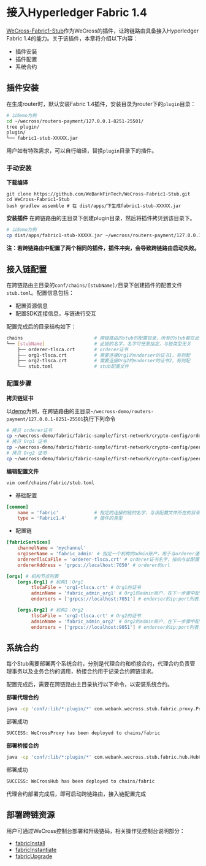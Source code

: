 # 接入Hyperledger Fabric 1.4

[WeCross-Fabric1-Stub](WeCross-Fabric1-Stub)作为WeCross的插件，让跨链路由具备接入Hyperledger Fabric 1.4的能力。关于该插件，本章将介绍以下内容：

* 插件安装
* 插件配置
* 系统合约

## 插件安装

在生成router时，默认安装Fabric 1.4插件，安装目录为router下的`plugin`目录：

``` bash
# 以demo为例
cd ~/wecross/routers-payment/127.0.0.1-8251-25501/
tree plugin/
plugin/
└── fabric1-stub-XXXXX.jar
```

用户如有特殊需求，可以自行编译，替换`plugin`目录下的插件。

### 手动安装

**下载编译**

``` bashWeBankBlockchain
git clone https://github.com/WeBankFinTech/WeCross-Fabric1-Stub.git
cd WeCross-Fabric1-Stub
bash gradlew assemble # 在 dist/apps/下生成fabric1-stub-XXXXX.jar
```

**安装插件**
在跨链路由的主目录下创建plugin目录，然后将插件拷贝到该目录下。

``` bash
# 以demo为例
cp dist/apps/fabric1-stub-XXXXX.jar ~/wecross/routers-payment/127.0.0.1-8250-25500/plugin/
```

**注：若跨链路由中配置了两个相同的插件，插件冲突，会导致跨链路由启动失败。**

## 接入链配置

在跨链路由主目录的`conf/chains/[stubName]/`目录下创建插件的配置文件`stub.toml`。配置信息包括：

- 配置资源信息
- 配置SDK连接信息，与链进行交互

配置完成后的目录结构如下：
``` bash
chains							# 跨链路由的stub的配置目录，所有的stub都在此目录下配置
└── [stubName]			        # 此链的名字，名字可任意指定，与链类型无关
    ├── orderer-tlsca.crt		# orderer证书
    ├── org1-tlsca.crt			# 需要连接Org1的endorser的证书1，有则配
    ├── org2-tlsca.crt			# 需要连接Org2的endorser的证书2，有则配
    └── stub.toml				# stub配置文件
```

### 配置步骤

**拷贝链证书**

以[demo](../tutorial/demo/demo_cross_all.html)为例，在跨链路由的主目录`~/wecross-demo/routers-payment/127.0.0.1-8251-25501`执行下列命令

``` bash
# 拷贝 orderer证书
cp ~/wecross-demo/fabric/fabric-sample/first-network/crypto-config/ordererOrganizations/example.com/orderers/orderer.example.com/msp/tlscacerts/tlsca.example.com-cert.pem conf/chains/fabric/orderer-tlsca.crt
# 拷贝 Org1 证书
cp ~/wecross-demo/fabric/fabric-sample/first-network/crypto-config/peerOrganizations/org1.example.com/peers/peer0.org1.example.com/tls/ca.crt conf/chains/fabric/org1-tlsca.crt
# 拷贝 Org2 证书
cp ~/wecross-demo/fabric/fabric-sample/first-network/crypto-config/peerOrganizations/org2.example.com/peers/peer0.org2.example.com/tls/ca.crt conf/chains/fabric/org2-tlsca.crt
```

**编辑配置文件**

``` bash
vim conf/chains/fabric/stub.toml
```

* 基础配置

``` toml
[common]
    name = 'fabric'				# 指定的连接的链的名字，与该配置文件所在的目录名一致，对应path中的{zone}/{chain}/{resource}的chain
    type = 'Fabric1.4'			# 插件的类型
```

* 配置链

``` toml
[fabricServices]
    channelName = 'mychannel'
    orgUserName = 'fabric_admin' # 指定一个机构的admin账户，用于与orderer通信
    ordererTlsCaFile = 'orderer-tlsca.crt' # orderer证书名字，指向与此配置文件相同目录下的证书
    ordererAddress = 'grpcs://localhost:7050' # orderer的url

[orgs] # 机构节点列表
    [orgs.Org1] # 机构1：Org1
         tlsCaFile = 'org1-tlsca.crt' # Org1的证书
         adminName = 'fabric_admin_org1' # Org1的admin账户，在下一步骤中配置
         endorsers = ['grpcs://localhost:7051'] # endorser的ip:port列表，可配置多个

    [orgs.Org2] # 机构2：Org2
         tlsCaFile = 'org2-tlsca.crt' # Org2的证书
         adminName = 'fabric_admin_org2' # Org2的admin账户，在下一步骤中配置
         endorsers = ['grpcs://localhost:9051'] # endorser的ip:port列表，可配置多个
```

## 系统合约

每个Stub需要部署两个系统合约，分别是代理合约和桥接合约，代理合约负责管理事务以及业务合约的调用，桥接合约用于记录合约跨链请求。

配置完成后，需要在跨链路由主目录执行以下命令，以安装系统合约。

**部署代理合约**
``` bash
java -cp 'conf/:lib/*:plugin/*' com.webank.wecross.stub.fabric.proxy.ProxyChaincodeDeployment deploy chains/fabric
```

部署成功

``` bash
SUCCESS: WeCrossProxy has been deployed to chains/fabric
```

**部署桥接合约**

``` bash
java -cp 'conf/:lib/*:plugin/*' com.webank.wecross.stub.fabric.hub.HubChaincodeDeployment deploy chains/fabric
```

部署成功

``` bash
SUCCESS: WeCrossHub has been deployed to chains/fabric
```

代理合约部署完成后，即可启动跨链路由，接入链配置完成

## 部署跨链资源

用户可通过WeCross控制台部署和升级链码，相关操作见控制台说明部分：

* [fabricInstall](../manual/console.html#fabricinstall)
* [fabricInstantiate](../manual/console.html#fabricinstantiate)
* [fabricUpgrade](../manual/console.html#fabricupgrade)









